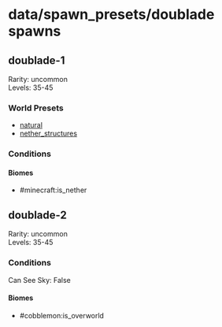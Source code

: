 # data/spawn_presets/doublade spawns  
  
## doublade-1  
Rarity: uncommon  
Levels: 35-45  
  
### World Presets  
* [natural](/data/world_presets/natural.md)  
* [nether_structures](/data/world_presets/nether_structures.md)  
  
### Conditions  
  
#### Biomes  
  * #minecraft:is_nether
  
  
## doublade-2  
Rarity: uncommon  
Levels: 35-45  
  
### Conditions  
Can See Sky: False  
  
#### Biomes  
  * #cobblemon:is_overworld
  
